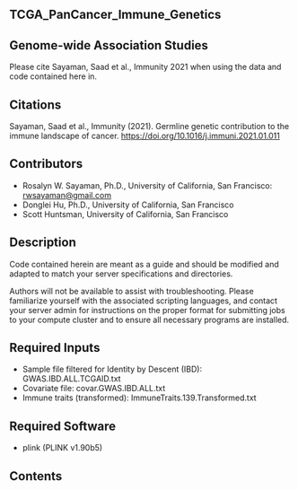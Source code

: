 ## TCGA_PanCancer_Immune_Genetics

## Genome-wide Association Studies

Please cite Sayaman, Saad et al., Immunity 2021 when using the data and code contained here in.

## Citations
Sayaman, Saad et al., Immunity (2021). Germline genetic contribution to the immune landscape of cancer. https://doi.org/10.1016/j.immuni.2021.01.011


## Contributors
* Rosalyn W. Sayaman, Ph.D., University of California, San Francisco: rwsayaman@gmail.com
* Donglei Hu, Ph.D., University of California, San Francisco
* Scott Huntsman, University of California, San Francisco


## Description
Code contained herein are meant as a guide and should be modified and adapted to match your server specifications and directories.

Authors will not be available to assist with troubleshooting. Please familiarize yourself with the associated scripting languages, and contact your server admin for instructions on the proper format for submitting jobs to your compute cluster and to ensure all necessary programs are installed.


## Required Inputs
* Sample file filtered for Identity by Descent (IBD): GWAS.IBD.ALL.TCGAID.txt
* Covariate file: covar.GWAS.IBD.ALL.txt
* Immune traits (transformed): ImmuneTraits.139.Transformed.txt


## Required Software
* plink (PLINK v1.90b5)


## Contents
